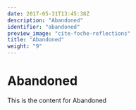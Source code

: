 ```yaml
---
date: 2017-05-31T13:45:38Z
description: "Abandoned"
identifier: "abandoned"
preview_image: "cite-foche-reflections"
title: "Abandoned"
weight: "9"
---
```


# Abandoned
This is the content for Abandoned